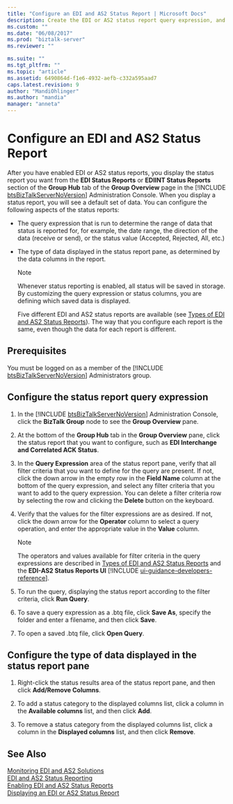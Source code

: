 ```yaml
---
title: "Configure an EDI and AS2 Status Report | Microsoft Docs"
description: Create the EDI or AS2 status report query expression, and select the data you want displayed in the report for in BizTalk Server
ms.custom: ""
ms.date: "06/08/2017"
ms.prod: "biztalk-server"
ms.reviewer: ""

ms.suite: ""
ms.tgt_pltfrm: ""
ms.topic: "article"
ms.assetid: 6490864d-f1e6-4932-aefb-c332a595aad7
caps.latest.revision: 9
author: "MandiOhlinger"
ms.author: "mandia"
manager: "anneta"
---
```

# Configure an EDI and AS2 Status Report
After you have enabled EDI or AS2 status reports, you display the status report you want from the <strong>EDI Status Reports</strong> or <strong>EDIINT Status Reports</strong> section of the <strong>Group Hub</strong> tab of the <strong>Group Overview</strong> page in the [!INCLUDE [btsBizTalkServerNoVersion](../includes/btsbiztalkservernoversion-md.md)] Administration Console. When you display a status report, you will see a default set of data. You can configure the following aspects of the status reports:  
  
- The query expression that is run to determine the range of data that status is reported for, for example, the date range, the direction of the data (receive or send), or the status value (Accepted, Rejected, All, etc.)  
  
- The type of data displayed in the status report pane, as determined by the data columns in the report.  
  
  > [!NOTE]
  >  Whenever status reporting is enabled, all status will be saved in storage. By customizing the query expression or status columns, you are defining which saved data is displayed.  
  
  Five different EDI and AS2 status reports are available (see [Types of EDI and AS2 Status Reports](../core/types-of-edi-and-as2-status-reports.md)). The way that you configure each report is the same, even though the data for each report is different.  
  
## Prerequisites  
 You must be logged on as a member of the [!INCLUDE [btsBizTalkServerNoVersion](../includes/btsbiztalkservernoversion-md.md)] Administrators group.  
  
## Configure the status report query expression  
  
1. In the [!INCLUDE [btsBizTalkServerNoVersion](../includes/btsbiztalkservernoversion-md.md)] Administration Console, click the <strong>BizTalk Group</strong> node to see the <strong>Group Overview</strong> pane.  
  
2. At the bottom of the **Group Hub** tab in the **Group Overview** pane, click the status report that you want to configure, such as **EDI Interchange and Correlated ACK Status**.  
  
3. In the **Query Expression** area of the status report pane, verify that all filter criteria that you want to define for the query are present. If not, click the down arrow in the empty row in the **Field Name** column at the bottom of the query expression, and select any filter criteria that you want to add to the query expression. You can delete a filter criteria row by selecting the row and clicking the **Delete** button on the keyboard.  
  
4. Verify that the values for the filter expressions are as desired. If not, click the down arrow for the **Operator** column to select a query operation, and enter the appropriate value in the **Value** column.  
  
   > [!NOTE]
   >  The operators and values available for filter criteria in the query expressions are described in [Types of EDI and AS2 Status Reports](../core/types-of-edi-and-as2-status-reports.md) and the <strong>EDI-AS2 Status Reports UI</strong> [!INCLUDE [ui-guidance-developers-reference](../includes/ui-guidance-developers-reference.md)].  
  
5. To run the query, displaying the status report according to the filter criteria, click **Run Query**.  
  
6. To save a query expression as a .btq file, click **Save As**, specify the folder and enter a filename, and then click **Save**.  
  
7. To open a saved .btq file, click **Open Query**.  
  
## Configure the type of data displayed in the status report pane  
  
1.  Right-click the status results area of the status report pane, and then click **Add/Remove Columns**.  
  
2.  To add a status category to the displayed columns list, click a column in the **Available columns** list, and then click **Add**.  
  
3.  To remove a status category from the displayed columns list, click a column in the **Displayed columns** list, and then click **Remove**.  
  
## See Also  
 [Monitoring EDI and AS2 Solutions](../core/monitoring-edi-and-as2-solutions.md)   
 [EDI and AS2 Status Reporting](../core/edi-and-as2-status-reporting.md)   
 [Enabling EDI and AS2 Status Reports](../core/enabling-edi-and-as2-status-reports.md)   
 [Displaying an EDI or AS2 Status Report](../core/displaying-an-edi-or-as2-status-report.md)